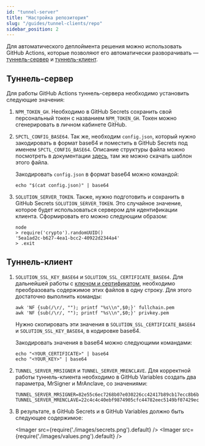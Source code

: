 ```yaml
---
id: "tunnel-server"
title: "Настройка репозитория"
slug: "/guides/tunnel-clients/repo"
sidebar_position: 2
---
```


Для автоматического деплоймента решения можно использовать GitHub Actions, которые позволяют его автоматически разворачивать — 
[туннель-сервер](https://github.com/Super-Protocol/solutions/blob/main/.github/workflows/minecraft-tunnel-server-deploy.yml) 
и [туннель-клиент](https://github.com/Super-Protocol/solutions/blob/main/.github/workflows/minecraft-tunnel-client-deploy.yml).  

## Туннель-сервер

Для работы GitHub Actions туннель-сервера необходимо установить следующие значения:

1. `NPM_TOKEN_GH`. Необходимо в GitHub Secrets сохранить свой персональный токен
   с названием `NPM_TOKEN_GH`. Токен можно сгенерировать в личном кабинете GitHub.

2. `SPCTL_CONFIG_BASE64`. Так же, необходим `config.json`, который нужно закодировать в формат base64 и поместить в 
   GitHub Secrets под именем `SPCTL_CONFIG_BASE64`. 
   Описание структуры файла можно посмотреть в документации [здесь](https://docs.superprotocol.com/testnet/cli/configuration/), там же можно скачать шаблон этого файла.

   Закодировать `config.json` в формат base64 можно командой:

    ```shell title="config.json"
    echo "$(cat config.json)" | base64
    ```

3. `SOLUTION_SERVER_TOKEN`. Также, нужно подготовить и сохранить в GitHub Secrets `SOLUTION_SERVER_TOKEN`. 
   Это случайное значение, которое будет использоваться сервером для идентификации клиента.
   Сформировать его можно следующим образом:

   ``` shell
   node
   > require('crypto').randomUUID()
   '5ea1ad2c-b627-4ea1-bcc2-40922d2344a4'
   > .exit
   ```

## Туннель-клиент

1. `SOLUTION_SSL_KEY_BASE64` и `SOLUTION_SSL_CERTIFICATE_BASE64`.
   Для дальнейшей работы с [ключом и сертификатом](https://docs.dev.superprotocol.com/developers/guides/tunnel-clients/prepare),
   необходимо преобразовать содержимое этих файлов в одну строку. Для этого достаточно выполнить команды:

   ```shell
   awk 'NF {sub(/\r/, ""); printf "%s\\n",$0;}' fullchain.pem
   awk 'NF {sub(/\r/, ""); printf "%s\\n",$0;}' privkey.pem
   ```

   Нужно скопировать эти значения в `SOLUTION_SSL_CERTIFICATE_BASE64` и `SOLUTION_SSL_KEY_BASE64`, в кодировке base64.

   Закодировать значения в base64 можно следующими командами:

   ```shell title="config.json"
   echo "<YOUR_CERTIFICATE>" | base64
   echo "<YOUR_KEY>" | base64
   ```
   
2. `TUNNEL_SERVER_MRSIGNER` и `TUNNEL_SERVER_MRENCLAVE`. Для корректной работы туннель-клиента необходимо в GitHub Variables 
   создать два параметра, MrSigner и MrAnclave, со значениями:

    ```tsconfig
    TUNNEL_SERVER_MRSIGNER=82e55c6ec7268b07e030226cc42417b89cb17ecc8b6b73bafb84fc44b0ed059c
    TUNNEL_SERVER_MRENCLAVE=22c4c4c40ebf9874905cfc44782eec5149bf07429ec0bd3e7fd018e9942d0513
    ```

3. В результате, в GitHub Secrets и в GitHub Variables должно быть следующее содержимое:

   <Imager src={require('./images/secrets.png').default} />
   <Imager src={require('./images/values.png').default} />
